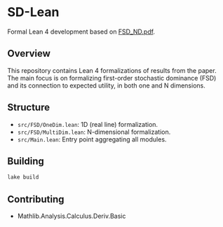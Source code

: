 # SD-Lean

Formal Lean 4 development based on [FSD_ND.pdf](./FSD_ND.pdf).

## Overview

This repository contains Lean 4 formalizations of results from the paper. The main focus is on formalizing first-order stochastic dominance (FSD) and its connection to expected utility, in both one and N dimensions.

## Structure

- `src/FSD/OneDim.lean`: 1D (real line) formalization.
- `src/FSD/MultiDim.lean`: N-dimensional formalization.
- `src/Main.lean`: Entry point aggregating all modules.

## Building

```bash
lake build
```

## Contributing

- Mathlib.Analysis.Calculus.Deriv.Basic
